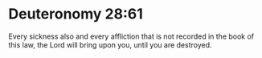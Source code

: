# Deuteronomy 28:61

Every sickness also and every affliction that is not recorded in the book of this law, the Lord will bring upon you, until you are destroyed.
